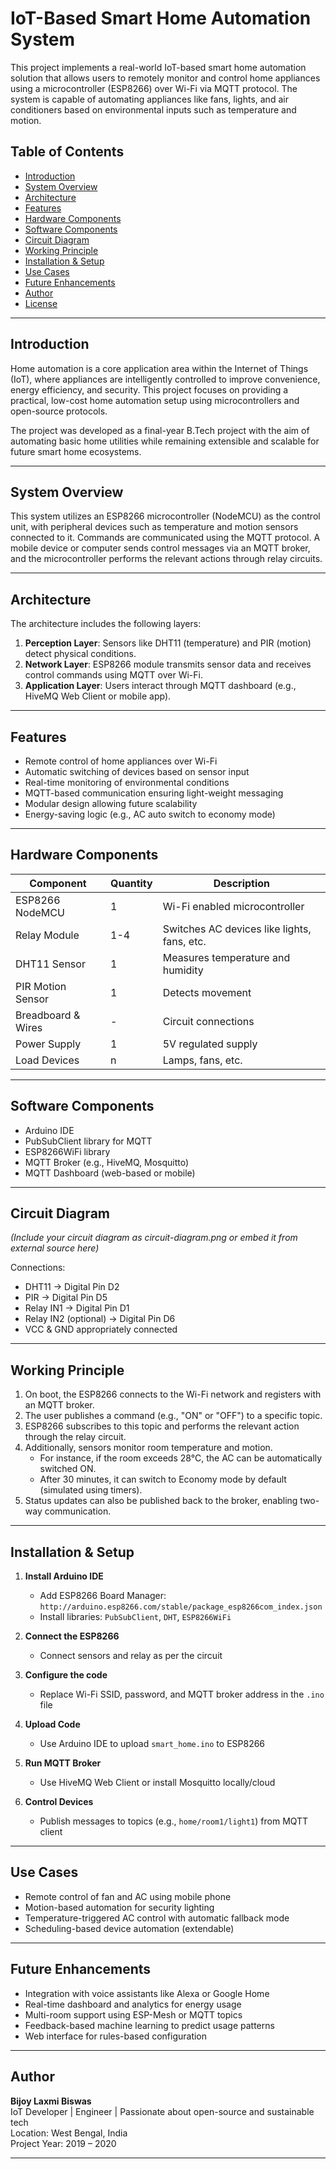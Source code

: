 # IoT-Based Smart Home Automation System

This project implements a real-world IoT-based smart home automation solution that allows users to remotely monitor and control home appliances using a microcontroller (ESP8266) over Wi-Fi via MQTT protocol. The system is capable of automating appliances like fans, lights, and air conditioners based on environmental inputs such as temperature and motion.

## Table of Contents

- [Introduction](#introduction)
- [System Overview](#system-overview)
- [Architecture](#architecture)
- [Features](#features)
- [Hardware Components](#hardware-components)
- [Software Components](#software-components)
- [Circuit Diagram](#circuit-diagram)
- [Working Principle](#working-principle)
- [Installation & Setup](#installation--setup)
- [Use Cases](#use-cases)
- [Future Enhancements](#future-enhancements)
- [Author](#author)
- [License](#license)

---

## Introduction

Home automation is a core application area within the Internet of Things (IoT), where appliances are intelligently controlled to improve convenience, energy efficiency, and security. This project focuses on providing a practical, low-cost home automation setup using microcontrollers and open-source protocols.

The project was developed as a final-year B.Tech project with the aim of automating basic home utilities while remaining extensible and scalable for future smart home ecosystems.

---

## System Overview

This system utilizes an ESP8266 microcontroller (NodeMCU) as the control unit, with peripheral devices such as temperature and motion sensors connected to it. Commands are communicated using the MQTT protocol. A mobile device or computer sends control messages via an MQTT broker, and the microcontroller performs the relevant actions through relay circuits.

---

## Architecture

The architecture includes the following layers:

1. **Perception Layer**: Sensors like DHT11 (temperature) and PIR (motion) detect physical conditions.
2. **Network Layer**: ESP8266 module transmits sensor data and receives control commands using MQTT over Wi-Fi.
3. **Application Layer**: Users interact through MQTT dashboard (e.g., HiveMQ Web Client or mobile app).

---

## Features

- Remote control of home appliances over Wi-Fi
- Automatic switching of devices based on sensor input
- Real-time monitoring of environmental conditions
- MQTT-based communication ensuring light-weight messaging
- Modular design allowing future scalability
- Energy-saving logic (e.g., AC auto switch to economy mode)

---

## Hardware Components

| Component            | Quantity | Description                                           |
|---------------------|----------|-------------------------------------------------------|
| ESP8266 NodeMCU     | 1        | Wi-Fi enabled microcontroller                         |
| Relay Module         | 1-4      | Switches AC devices like lights, fans, etc.           |
| DHT11 Sensor         | 1        | Measures temperature and humidity                     |
| PIR Motion Sensor    | 1        | Detects movement                                      |
| Breadboard & Wires   | -        | Circuit connections                                   |
| Power Supply         | 1        | 5V regulated supply                                   |
| Load Devices         | n        | Lamps, fans, etc.                                     |

---

## Software Components

- Arduino IDE
- PubSubClient library for MQTT
- ESP8266WiFi library
- MQTT Broker (e.g., HiveMQ, Mosquitto)
- MQTT Dashboard (web-based or mobile)

---

## Circuit Diagram

*(Include your circuit diagram as circuit-diagram.png or embed it from external source here)*

Connections:
- DHT11 → Digital Pin D2
- PIR → Digital Pin D5
- Relay IN1 → Digital Pin D1
- Relay IN2 (optional) → Digital Pin D6
- VCC & GND appropriately connected

---

## Working Principle

1. On boot, the ESP8266 connects to the Wi-Fi network and registers with an MQTT broker.
2. The user publishes a command (e.g., "ON" or "OFF") to a specific topic.
3. ESP8266 subscribes to this topic and performs the relevant action through the relay circuit.
4. Additionally, sensors monitor room temperature and motion.
   - For instance, if the room exceeds 28°C, the AC can be automatically switched ON.
   - After 30 minutes, it can switch to Economy mode by default (simulated using timers).
5. Status updates can also be published back to the broker, enabling two-way communication.

---

## Installation & Setup

1. **Install Arduino IDE**
   - Add ESP8266 Board Manager: `http://arduino.esp8266.com/stable/package_esp8266com_index.json`
   - Install libraries: `PubSubClient`, `DHT`, `ESP8266WiFi`

2. **Connect the ESP8266**
   - Connect sensors and relay as per the circuit

3. **Configure the code**
   - Replace Wi-Fi SSID, password, and MQTT broker address in the `.ino` file

4. **Upload Code**
   - Use Arduino IDE to upload `smart_home.ino` to ESP8266

5. **Run MQTT Broker**
   - Use HiveMQ Web Client or install Mosquitto locally/cloud

6. **Control Devices**
   - Publish messages to topics (e.g., `home/room1/light1`) from MQTT client

---

## Use Cases

- Remote control of fan and AC using mobile phone
- Motion-based automation for security lighting
- Temperature-triggered AC control with automatic fallback mode
- Scheduling-based device automation (extendable)

---

## Future Enhancements

- Integration with voice assistants like Alexa or Google Home
- Real-time dashboard and analytics for energy usage
- Multi-room support using ESP-Mesh or MQTT topics
- Feedback-based machine learning to predict usage patterns
- Web interface for rules-based configuration

---

## Author

**Bijoy Laxmi Biswas**  
IoT Developer | Engineer | Passionate about open-source and sustainable tech  
Location: West Bengal, India  
Project Year: 2019 – 2020

---
